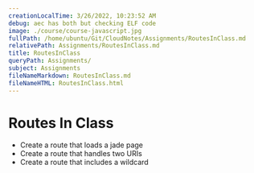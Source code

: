 ```yaml
---
creationLocalTime: 3/26/2022, 10:23:52 AM
debug: aec has both but checking ELF code
image: ./course/course-javascript.jpg
fullPath: /home/ubuntu/Git/CloudNotes/Assignments/RoutesInClass.md
relativePath: Assignments/RoutesInClass.md
title: RoutesInClass
queryPath: Assignments/
subject: Assignments
fileNameMarkdown: RoutesInClass.md
fileNameHTML: RoutesInClass.html
---
```



<!-- toc -->
<!-- tocstop -->

# Routes In Class

- Create a route that loads a jade page
- Create a route that handles two URIs
- Create a route that includes a wildcard
